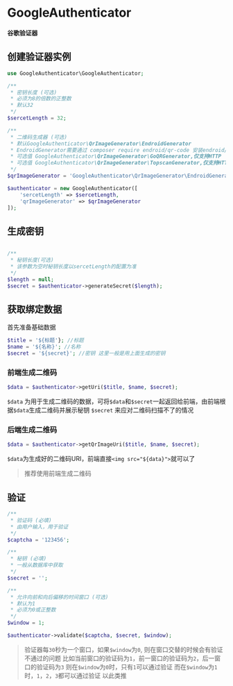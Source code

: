 # GoogleAuthenticator

**谷歌验证器**

## 创建验证器实例

```php
use GoogleAuthenticator\GoogleAuthenticator;

/**
 * 密钥长度 (可选)
 * 必须为8的倍数的正整数
 * 默认32
 */
$sercetLength = 32;

/**
 * 二维码生成器 (可选)
 * 默认GoogleAuthenticator\QrImageGenerator\EndroidGenerator
 * EndroidGenerator需要通过 composer require endroid/qr-code 安装endroid/qr-code
 * 可选值 GoogleAuthenticator\QrImageGenerator\GoQRGenerator,仅支持HTTP
 * 可选值 GoogleAuthenticator\QrImageGenerator\TopscanGenerator,仅支持HTTPS
 */
$qrImageGenerator = 'GoogleAuthenticator\QrImageGenerator\EndroidGenerator';

$authenticator = new GoogleAuthenticator([
	'sercetLength' => $sercetLength,
	'qrImageGenerator' => $qrImageGenerator
]);
```
## 生成密钥
```php

/**
 * 秘钥长度(可选)
 * 该参数为空时秘钥长度以sercetLength的配置为准
 */
$length = null;
$secret = $authenticator->generateSecret($length);
```

## 获取绑定数据
首先准备基础数据

```php
$title = '${标题'}; //标题
$name = '${名称}'; //名称
$secret = '${secret}'; //密钥 这里一般是用上面生成的密钥
```
### 前端生成二维码

```php
$data = $authenticator->getUri($title, $name, $secret);
```
`$data` 为用于生成二维码的数据，可将`$data`和`$secret`一起返回给前端，由前端根据`$data`生成二维码并展示秘钥 `$secret` 来应对二维码扫描不了的情况
### 后端生成二维码
```php
$data = $authenticator->getQrImageUri($title, $name, $secret);
```
`$data`为生成好的二维码URI，前端直接`<img src="${data}">`就可以了


>推荐使用前端生成二维码

## 验证

```php
/**
 * 验证码 (必填)
 * 由用户输入，用于验证
 */
$captcha = '123456';

/**
 * 秘钥 (必填)
 * 一般从数据库中获取
 */
$secret = '';

/**
 * 允许向前和向后偏移的时间窗口 (可选)
 * 默认为1
 * 必须为0或正整数
 */
$window = 1;

$authenticator->validate($captcha, $secret, $window);
```
> 验证器每`30`秒为一个窗口，如果`$window`为`0`, 则在窗口交替的时候会有验证不通过的问题
比如当前窗口的验证码为`1`，前一窗口的验证码为`2`，后一窗口的验证码为`3`
则在`$window`为`0`时，只有`1`可以通过验证
而在`$window`为`1`时，`1`，`2`，`3`都可以通过验证
以此类推